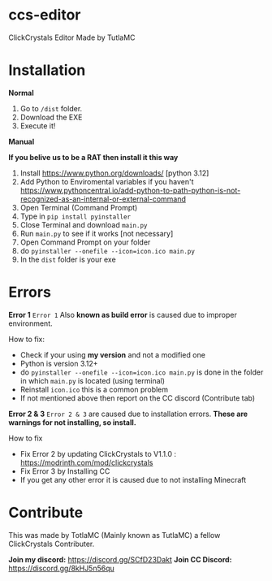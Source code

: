 # ccs-editor
ClickCrystals Editor Made by TutlaMC

# Installation 

**Normal**
1. Go to `/dist` folder.
2. Download the EXE
3. Execute it!

**Manual**

__If you belive us to be a **RAT** then install it this way__

1. Install https://www.python.org/downloads/ [python 3.12]
2. Add Python to Enviromental variables if you haven't https://www.pythoncentral.io/add-python-to-path-python-is-not-recognized-as-an-internal-or-external-command 
3. Open Terminal (Command Prompt)
4. Type in `pip install pyinstaller`
5. Close Terminal and download `main.py`
6. Run `main.py` to see if it works [not necessary]
7. Open Command Prompt on your folder
8. do `pyinstaller --onefile --icon=icon.ico main.py`
9. In the `dist` folder is your exe

# Errors

**Error 1**
`Error 1` Also **known as build error** is caused due to improper environment. 

How to fix:

- Check if your using **my version** and not a modified one
- Python is version 3.12+
- do `pyinstaller --onefile --icon=icon.ico main.py` is done in the folder in which `main.py` is located (using terminal)
- Reinstall `icon.ico` this is a common problem
- If not mentioned above then report on the CC discord (Contribute tab)


**Error 2 & 3**
`Error 2 & 3` are caused due to installation errors. __These are warnings for not installing, so install.__

How to fix

- Fix Error 2 by updating ClickCrystals to V1.1.0 : https://modrinth.com/mod/clickcrystals
- Fix Error 3 by Installing CC
- If you get any other error it is caused due to not installing Minecraft


# Contribute

This was made by TotlaMC (Mainly known as TutlaMC) a fellow ClickCrystals Contributer.

**Join my discord:** https://discord.gg/SCfD23Dakt
**Join CC Discord:** https://discord.gg/8kHJ5n56qu

